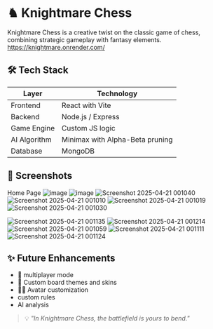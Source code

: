 
# ♞ Knightmare Chess

Knightmare Chess is a creative twist on the classic game of chess, combining strategic gameplay with fantasy elements.
https://knightmare.onrender.com/
## 🛠️ Tech Stack

| Layer         | Technology                        |
|---------------|-----------------------------------|
| Frontend      | React with Vite                   |
| Backend       | Node.js / Express                 |
| Game Engine   | Custom JS logic                   |
| AI Algorithm  | Minimax with Alpha-Beta pruning   |
| Database      | MongoDB                           |

## 📸 Screenshots
Home Page
![image](https://github.com/user-attachments/assets/c208a250-8a26-40e6-9c04-4376205f806c)
![image](https://github.com/user-attachments/assets/60a36094-632d-48a7-8b36-00ba3cc258a5)
![Screenshot 2025-04-21 001040](https://github.com/user-attachments/assets/6e68e174-a938-48ba-bfa4-ec95019ecb9e)
![Screenshot 2025-04-21 001010](https://github.com/user-attachments/assets/74a01baf-c47e-45c6-95e3-ed110d4d2406)
![Screenshot 2025-04-21 001019](https://github.com/user-attachments/assets/f85470d4-85ac-42f6-8739-0c91f7017568)
![Screenshot 2025-04-21 001030](https://github.com/user-attachments/assets/7435efd7-c3c8-4a87-ac6e-e877442c0674)

![Screenshot 2025-04-21 001135](https://github.com/user-attachments/assets/2bc2c919-8261-4459-8390-9aea4bf65876)
![Screenshot 2025-04-21 001214](https://github.com/user-attachments/assets/349f605e-50ff-415c-bcaf-e4692f927ee1)
![Screenshot 2025-04-21 001059](https://github.com/user-attachments/assets/a29f918e-5617-402a-b581-7869d82c5d87)
![Screenshot 2025-04-21 001111](https://github.com/user-attachments/assets/e2814980-0c28-48c2-89bc-da289a290ed1)
![Screenshot 2025-04-21 001124](https://github.com/user-attachments/assets/a62ae6a7-7ff9-4470-8af3-7441b8519272)





## ✨ Future Enhancements

- 💬 multiplayer mode
- 🧱 Custom board themes and skins
- 🧑‍🎨 Avatar customization
- custom rules
- AI analysis

> 💡 _"In Knightmare Chess, the battlefield is yours to bend."_  
